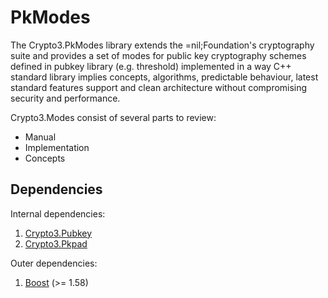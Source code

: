 # PkModes

The Crypto3.PkModes library extends the =nil;Foundation's cryptography suite and provides a set of modes for public key cryptography schemes defined in pubkey library (e.g. threshold) implemented in a way C++ standard library implies concepts, algorithms, predictable behaviour, latest standard features support and clean architecture without compromising security and performance.

Crypto3.Modes consist of several parts to review:

* Manual
* Implementation
* Concepts

## Dependencies  <a href="#pkmodes_dependencies" id="pkmodes_dependencies"></a>

Internal dependencies:

1. [Crypto3.Pubkey](https://github.com/nilfoundation/pubkey.git)
2. [Crypto3.Pkpad](https://github.com/nilfoundation/pkpad.git)

Outer dependencies:

1. [Boost](https://boost.org) (>= 1.58)
